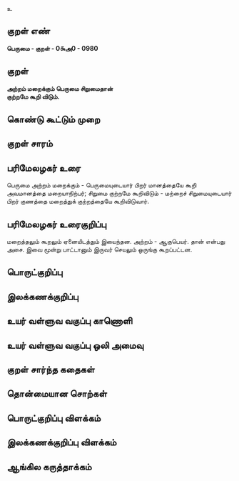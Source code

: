 உ

## குறள் எண் 

**பெருமை - குறள் - 0௯அ0 - 0980**

## குறள் 

**அற்றம் மறைக்கும் பெருமை சிறுமைதான்  
குற்றமே கூறி விடும்.** 

## கொண்டு கூட்டும் முறை


## குறள் சாரம் 


## பரிமேலழகர் உரை

பெருமை அற்றம் மறைக்கும் - பெருமையுடையார் பிறர் மானத்தையே கூறி அவமானத்தை மறையாநிற்பர்; சிறுமை குற்றமே கூறிவிடும் - மற்றைச் சிறுமையுடையார் பிறர் குணத்தை மறைத்துக் குற்றத்தையே கூறிவிடுவார்.

## பரிமேலழகர் உரைகுறிப்பு   

மறைத்தலும் கூறலும் ஏனையிடத்தும் இயைந்தன. அற்றம் - ஆகுபெயர். தான் என்பது அசை. இவை மூன்று பாட்டானும் இருவர் செயலும் ஒருங்கு கூறப்பட்டன.

## பொருட்குறிப்பு 


## இலக்கணக்குறிப்பு  


## உயர் வள்ளுவ வகுப்பு காணொளி


## உயர் வள்ளுவ வகுப்பு ஒலி அமைவு 

 
## குறள் சார்ந்த கதைகள் 


## தொன்மையான சொற்கள்


## பொருட்குறிப்பு விளக்கம்


## இலக்கணக்குறிப்பு விளக்கம்


## ஆங்கில கருத்தாக்கம் 


